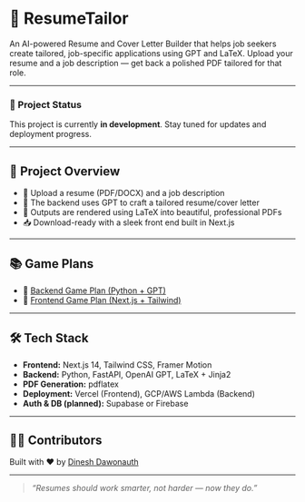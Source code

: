 # 📄 ResumeTailor

An AI-powered Resume and Cover Letter Builder that helps job seekers create tailored, job-specific applications using GPT and LaTeX. Upload your resume and a job description — get back a polished PDF tailored for that role.

---

### 🚧 Project Status
This project is currently **in development**. Stay tuned for updates and deployment progress.

---

## 🧠 Project Overview

- 🔁 Upload a resume (PDF/DOCX) and a job description
- 🤖 The backend uses GPT to craft a tailored resume/cover letter
- 📄 Outputs are rendered using LaTeX into beautiful, professional PDFs
- 📥 Download-ready with a sleek front end built in Next.js

---

## 📚 Game Plans

- 🔧 [Backend Game Plan (Python + GPT)](https://www.notion.so/Resume-Cover-Letter-Builder-Backend-Game-Plan-Python-GPT-1cbbf7398f6b80749e5bec73649e0dc1?pvs=4)
- 🎨 [Frontend Game Plan (Next.js + Tailwind)](https://www.notion.so/Resume-Cover-Letter-Builder-Frontend-Game-Plan-Next-js-Tailwind-1cbbf7398f6b800897c2e57061f64cc0?pvs=4)

---

## 🛠 Tech Stack

- **Frontend:** Next.js 14, Tailwind CSS, Framer Motion
- **Backend:** Python, FastAPI, OpenAI GPT, LaTeX + Jinja2
- **PDF Generation:** pdflatex
- **Deployment:** Vercel (Frontend), GCP/AWS Lambda (Backend)
- **Auth & DB (planned):** Supabase or Firebase

---

## 👨‍💻 Contributors

Built with ❤️ by [Dinesh Dawonauth](https://github.com/DineshDawonauth)

---

> _“Resumes should work smarter, not harder — now they do.”_